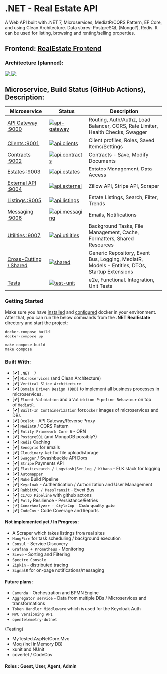 # .NET - Real Estate API
A Web API built with .NET 7, Microservices, MediatR/CQRS Pattern, EF Core, and using Clean Architecture. Data stores: PostgreSQL (Mongo?), Redis.
It can be used for listing, browsing and renting/selling properties. 

## Frontend: [RealEstate Frontend](https://github.com/ivaaak/RealEstate-Frontend)
### Architecture (planned):

![.](https://github.com/ivaaak/.NET-RealEstate/blob/main/RealEstate.ApiGateway/RealEstateAPI-Architecture-light.png#gh-dark-mode-only)![.](https://github.com/ivaaak/.NET-RealEstate/blob/main/RealEstate.ApiGateway/RealEstateAPI-Architecture.png#gh-light-mode-only)

## Microservice, Build Status (GitHub Actions), Description:
| Microservice | Status | Description |
| ------------- | ------------- | ------------- |
| [API Gateway :9000](https://github.com/ivaaak/.NET-RealEstate/tree/main/RealEstate.ApiGateway) | [![api-gateway](https://github.com/ivaaak/.NET-RealEstate/actions/workflows/api-gateway.yml/badge.svg)](https://github.com/ivaaak/.NET-RealEstate/actions/workflows/api-gateway.yml) | Routing, Auth/Authz, Load Balancer, CORS, Rate Limiter, Health Checks, Swagger |
|[Clients :9001](https://github.com/ivaaak/.NET-RealEstate/tree/main/Microservices/ClientsMicroservice)| [![api.clients](https://github.com/ivaaak/.NET-RealEstate/actions/workflows/api.clients.yml/badge.svg)](https://github.com/ivaaak/.NET-RealEstate/actions/workflows/api.clients.yml) | Client profiles, Roles, Saved Items/Settings |
| [Contracts :9002](https://github.com/ivaaak/.NET-RealEstate/tree/main/Microservices/ContractsMicroservice)| [![api.contracts](https://github.com/ivaaak/.NET-RealEstate/actions/workflows/api.contracts.yml/badge.svg)](https://github.com/ivaaak/.NET-RealEstate/actions/workflows/api.contracts.yml)| Contracts - Save, Modify Documents |
| [Estates :9003](https://github.com/ivaaak/.NET-RealEstate/tree/main/Microservices/EstatesMicroservice)| [![api.estates](https://github.com/ivaaak/.NET-RealEstate/actions/workflows/api.estates.yml/badge.svg)](https://github.com/ivaaak/.NET-RealEstate/actions/workflows/api.estates.yml) | Estates Management, Data Access |
| [External API :9004](https://github.com/ivaaak/.NET-RealEstate/tree/main/Microservices/ExternalAPIsMicroservice)| [![api.external](https://github.com/ivaaak/.NET-RealEstate/actions/workflows/api.external.yml/badge.svg)](https://github.com/ivaaak/.NET-RealEstate/actions/workflows/api.external.yml) | Zillow API, Stripe API, Scraper |
| [Listings :9005](https://github.com/ivaaak/.NET-RealEstate/tree/main/Microservices/ListingsMicroservice)| [![api.listings](https://github.com/ivaaak/.NET-RealEstate/actions/workflows/api.listings.yml/badge.svg)](https://github.com/ivaaak/.NET-RealEstate/actions/workflows/api.listings.yml) | Estate Listings, Search, Filter, Trends |
| [Messaging :9006](https://github.com/ivaaak/.NET-RealEstate/tree/main/Microservices/MessagingMicroservice)| [![api.messaging](https://github.com/ivaaak/.NET-RealEstate/actions/workflows/api.messaging.yml/badge.svg)](https://github.com/ivaaak/.NET-RealEstate/actions/workflows/api.messaging.yml) | Emails, Notifications |
| [Utilities :9007](https://github.com/ivaaak/.NET-RealEstate/tree/main/Microservices/UtilitiesMicroservice)| [![api.utilities](https://github.com/ivaaak/.NET-RealEstate/actions/workflows/api.utilities.yml/badge.svg)](https://github.com/ivaaak/.NET-RealEstate/actions/workflows/api.utilities.yml) | Background Tasks, File Management, Cache, Formatters, Shared Resources |
| [Cross-Cutting / Shared](https://github.com/ivaaak/.NET-RealEstate/tree/main/RealEstate.Shared)| [![shared](https://github.com/ivaaak/.NET-RealEstate/actions/workflows/shared.yml/badge.svg)](https://github.com/ivaaak/.NET-RealEstate/actions/workflows/shared.yml) | Generic Repository, Event Bus, Logging, MediatR, Models - Entities, DTOs, Startup Extensions |
| [Tests](https://github.com/ivaaak/.NET-RealEstate/tree/main/RealEstate.Test) | [![test-unit](https://github.com/ivaaak/.NET-RealEstate/actions/workflows/test-unit.yml/badge.svg)](https://github.com/ivaaak/.NET-RealEstate/actions/workflows/test-unit.yml) | e2e, Functional. Integration, Unit Tests |
### Getting Started
Make sure you have [installed](https://docs.docker.com/docker-for-windows/install/) and [configured](https://github.com/dotnet-architecture/eShopOnContainers/wiki/Windows-setup#configure-docker) docker in your environment. After that, you can run the below commands from the **.NET RealEstate** directory and start the project:

```cmd
docker-compose build
docker-compose up
```

```make
make compose-build
make compose
```

### Built With:
-  [**✔**]  `.NET  7`
-  [**✔**]  `Microservices` (and Clean Architecture)
-  [**✔**]  `Vertical Slice Architecture`
-  [**✔**]  `Domain Driven Design (DDD)` to implement all business processes in microservices.
-  [**✔**]  `Fluent Validation` and a `Validation Pipeline Behaviour` on top of `MediatR`.
-  [**✔**]  `Built-In Containerization` for `Docker` images of microservices and DBs
-  [**✔**]  `Ocelot` - API Gateway/Reverse Proxy 
-  [**✔**]  `MediatR` / CQRS Pattern
-  [**✔**]  `Entity Framework Core 6` - ORM
-  [**✔**]  `PostgreSQL` (and MongoDB possibly?)
-  [**✔**]  `Redis` Caching
-  [**✔**]  `Sendgrid` for emails
-  [**✔**]  `Cloudinary.Net` for file upload/storage
-  [**✔**]  `Swagger` / Swashbuckle API Docs
-  [**✔**]  `Stripe` Payments API
-  [**✔**]  `Elasticsearch / Logstash|Serilog / Kibana` - ELK stack for logging
-  [**✔**]  `Automapper` 
-  [**✔**]  `Nuke` Build Pipeline
-  [**✔**]  `Keycloak` - Authentication / Authorization and User Management
-  [**✔**]  `RabbitMQ / MassTransit` - Event Bus
-  [**✔**]  `CI/CD Pipeline` with github actions
-  [**✔**]  `Polly` Resilience - Persistance/Retries
-  [**✔**]  `SonarAnalyzer + StyleCop` - Code quality gate
-  [**✔**]  `CodeCov` - Code Coverage and Reports


#### Not implemented yet / In Progress:
-  A Scraper which takes listings from real sites
-  `HangFire` for task scheduling / background execution
-  `Consul` - Service Discovery
-  `Grafana + Prometheus` - Monitoring
-  `Sieve` - Sorting and Filtering
-  `Spectre Console`
-  `Zipkin` - distributed tracing
-  `SignalR` for on-page notifications/messaging


#### Future plans:
-  `Camunda` - Orchestration and BPMN Engine
-  `Aggregator service` - Data from multiple DBs / Microservices and transformations
-  `Token Handler Middleware` which is used for the Keycloak Auth
-  `MVC Versioning API` 
-  `opentelemetry-dotnet`


(Testing)
- MyTested.AspNetCore.Mvc 
- Moq (incl inMemory DB)
- xunit and NUnit
- coverlet / CodeCov

#### Roles :  Guest, User, Agent, Admin
